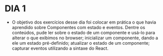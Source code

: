 # DIA 1

- O objetivo dos exercícios desse dia foi colocar em prática o que havia aprendido sobre Componentes com estado e eventos. Dentre os conteúdos, pude ler sobre o estado de um componente e usá-lo para alterar o que exibimos no browser; inicializar um componente, dando a ele um estado pré-definido; atualizar o estado de um componente; capturar eventos utilizando a sintaxe do React.